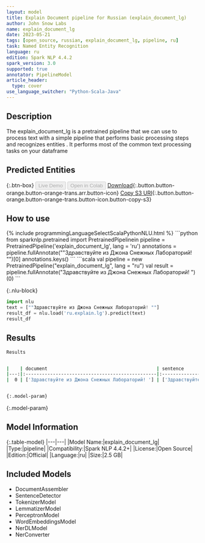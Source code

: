 ```yaml
---
layout: model
title: Explain Document pipeline for Russian (explain_document_lg)
author: John Snow Labs
name: explain_document_lg
date: 2023-05-21
tags: [open_source, russian, explain_document_lg, pipeline, ru]
task: Named Entity Recognition
language: ru
edition: Spark NLP 4.4.2
spark_version: 3.0
supported: true
annotator: PipelineModel
article_header:
  type: cover
use_language_switcher: "Python-Scala-Java"
---
```


## Description

The explain_document_lg is a pretrained pipeline that we can use to process text with a simple pipeline that performs basic processing steps 
and recognizes entities .
It performs most of the common text processing tasks on your dataframe

## Predicted Entities



{:.btn-box}
<button class="button button-orange" disabled>Live Demo</button>
<button class="button button-orange" disabled>Open in Colab</button>
[Download](https://s3.amazonaws.com/auxdata.johnsnowlabs.com/public/models/explain_document_lg_ru_4.4.2_3.0_1684631229487.zip){:.button.button-orange.button-orange-trans.arr.button-icon}
[Copy S3 URI](s3://auxdata.johnsnowlabs.com/public/models/explain_document_lg_ru_4.4.2_3.0_1684631229487.zip){:.button.button-orange.button-orange-trans.button-icon.button-copy-s3}

## How to use



<div class="tabs-box" markdown="1">
{% include programmingLanguageSelectScalaPythonNLU.html %}
```python
from sparknlp.pretrained import PretrainedPipelinein
pipeline = PretrainedPipeline('explain_document_lg', lang = 'ru')
annotations =  pipeline.fullAnnotate(""Здравствуйте из Джона Снежных Лабораторий! "")[0]
annotations.keys()
```
```scala
val pipeline = new PretrainedPipeline("explain_document_lg", lang = "ru")
val result = pipeline.fullAnnotate("Здравствуйте из Джона Снежных Лабораторий! ")(0)
```

{:.nlu-block}
```python
import nlu
text = [""Здравствуйте из Джона Снежных Лабораторий! ""]
result_df = nlu.load('ru.explain.lg').predict(text)
result_df
```
</div>

## Results

```bash
Results


|    | document                                        | sentence                                       | token                                                      | lemma                                                      | pos                                        | embeddings                   | ner                                   | entities                       |
|---:|:------------------------------------------------|:-----------------------------------------------|:-----------------------------------------------------------|:-----------------------------------------------------------|:-------------------------------------------|:-----------------------------|:--------------------------------------|:-------------------------------|
|  0 | ['Здравствуйте из Джона Снежных Лабораторий! '] | ['Здравствуйте из Джона Снежных Лабораторий!'] | ['Здравствуйте', 'из', 'Джона', 'Снежных', 'Лабораторий!'] | ['здравствовать', 'из', 'Джон', 'Снежных', 'Лабораторий!'] | ['NOUN', 'ADP', 'PROPN', 'PROPN', 'PROPN'] | [[0.0, 0.0, 0.0, 0.0,.,...]] | ['O', 'O', 'B-PER', 'I-PER', 'I-PER'] | ['Джона Снежных Лабораторий!'] |


{:.model-param}
```

{:.model-param}
## Model Information

{:.table-model}
|---|---|
|Model Name:|explain_document_lg|
|Type:|pipeline|
|Compatibility:|Spark NLP 4.4.2+|
|License:|Open Source|
|Edition:|Official|
|Language:|ru|
|Size:|2.5 GB|

## Included Models

- DocumentAssembler
- SentenceDetector
- TokenizerModel
- LemmatizerModel
- PerceptronModel
- WordEmbeddingsModel
- NerDLModel
- NerConverter